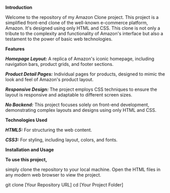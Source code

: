 **Introduction**

Welcome to the repository of my Amazon Clone project. This project is a simplified front-end clone of the well-known e-commerce platform, Amazon. It's designed using only HTML and CSS. This clone is not only a tribute to the complexity and functionality of Amazon's interface but also a testament to the power of basic web technologies.

**Features**

_**Homepage Layout:**_ A replica of Amazon's iconic homepage, including navigation bars, product grids, and footer sections.

_**Product Detail Pages:**_ Individual pages for products, designed to mimic the look and feel of Amazon's product layout.

_**Responsive Design:**_ The project employs CSS techniques to ensure the layout is responsive and adaptable to different screen sizes.

_**No Backend:**_ This project focuses solely on front-end development, demonstrating complex layouts and designs using only HTML and CSS.


**Technologies Used**

**_HTML5:_** For structuring the web content.

**_CSS3:_** For styling, including layout, colors, and fonts.

**Installation and Usage**

**To use this project,**

simply clone the repository to your local machine. Open the HTML files in any modern web browser to view the project.

git clone [Your Repository URL]
cd [Your Project Folder]


